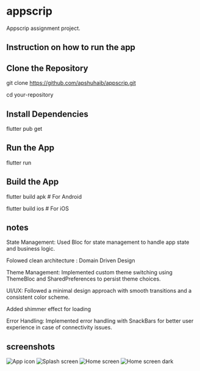 # appscrip

Appscrip assignment project.

## Instruction on how to run the app

## Clone the Repository
git clone https://github.com/apshuhaib/appscrip.git

cd your-repository

## Install Dependencies
flutter pub get

## Run the App
flutter run

## Build the App
flutter build apk   # For Android

flutter build ios   # For iOS

## notes
State Management: Used Bloc for state management to handle app state and business logic.

Folowed clean architecture : Domain Driven Design  

Theme Management: Implemented custom theme switching using ThemeBloc and SharedPreferences to persist theme choices.

UI/UX: Followed a minimal design approach with smooth transitions and a consistent color scheme.

Added shimmer effect for loading

Error Handling: Implemented error handling with SnackBars for better user experience in case of connectivity issues.

## screenshots
![App icon](assets/images/app_icon.jpeg)
![Splash screen](assets/images/splash_screen.jpeg)
![Home screen](assets/images/home_screen-lightmode.jpeg)
![Home screen dark](assets/images/users_dark_mode.jpeg)
